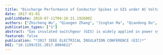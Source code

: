 ```yaml
---
title: "Discharge Performance of Conductor Spikes in GIS under AC Voltage"
date: 2017-01-01
publishDate: 2019-07-11T04:26:31.192600Z
authors: ["Zhicheng Wu", "Qiaogen Zhang", "Jingtan Ma", "Qiandong Du", "Lingli Zhang", "Xiaoang Li", "Chao Gao", "Guoli Wang"]
publication_types: ["1"]
abstract: "Gas insulated switchgear (GIS) is widely applied in power systems due to its excellent insulation performance. The reliability of GIS will be influenced by various insulation defects generated during the manufacture, installation, adjustment, operation and maintenance of the apparatus. Some defects, including conductor spikes, free metal particles, etc., make local electric field higher. Due to the HUMP effect of SF6 gas, the partial discharge inception voltage and the breakdown voltage of these defects are approximate to each other in non-uniform electric field under operating conditions. These defects cannot be effectively detected through partial discharge detection method as a result of this phenomenon. Different geometry of conductor spikes are used in this article, the partial discharge inception voltage and the breakdown voltage of these defects are measured by using ERA method, the results indicate that the breakdown performance is singular because of existence of space charge, and the partial discharge performance is closely related to the uniformity of gas gap."
featured: false
publication: "*2017 IEEE ELECTRICAL INSULATION CONFERENCE (EIC)*"
DOI: "10.1109/EIC.2017.8004612"
---
```

